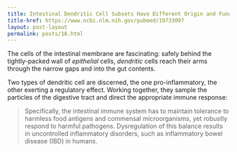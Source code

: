 ```yaml
---
title: Intestinal Dendritic Cell Subsets Have Different Origin and Functions
title-href: https://www.ncbi.nlm.nih.gov/pubmed/19733097
layout: post-layout
permalink: posts/16.html
---
```


The cells of the intestinal membrane are fascinating: safely behind the tightly-packed wall of _epithelial_ cells, _dendritic_ cells reach their arms through the narrow gaps and into the gut contents.

Two types of dendritic cell are discerned, the one pro-inflammatory, the other exerting a regulatory effect. Working together, they sample the particles of the digestive tract and direct the appropriate immune response:

> Specifically, the intestinal immune system has to maintain tolerance to harmless food antigens and commensal microorganisms, yet robustly respond to harmful pathogens. Dysregulation of this balance results in uncontrolled inflammatory disorders, such as inflammatory bowel disease (<span class="sc">IBD</span>) in humans.